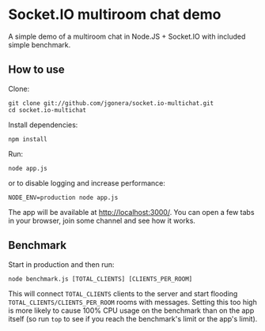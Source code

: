 Socket.IO multiroom chat demo
=============================

A simple demo of a multiroom chat in Node.JS + Socket.IO with included simple
benchmark.


How to use
----------

Clone:

    git clone git://github.com/jgonera/socket.io-multichat.git
    cd socket.io-multichat

Install dependencies:

    npm install

Run:

    node app.js

or to disable logging and increase performance:

    NODE_ENV=production node app.js

The app will be available at <http://localhost:3000/>.
You can open a few tabs in your browser, join some channel and see how it works.


Benchmark
---------

Start in production and then run:

    node benchmark.js [TOTAL_CLIENTS] [CLIENTS_PER_ROOM]

This will connect `TOTAL_CLIENTS` clients to the server and start flooding
`TOTAL_CLIENTS/CLIENTS_PER_ROOM` rooms with messages. Setting this too high is
more likely to cause 100% CPU usage on the benchmark than on the app itself (so
run `top` to see if you reach the benchmark's limit or the app's limit).
